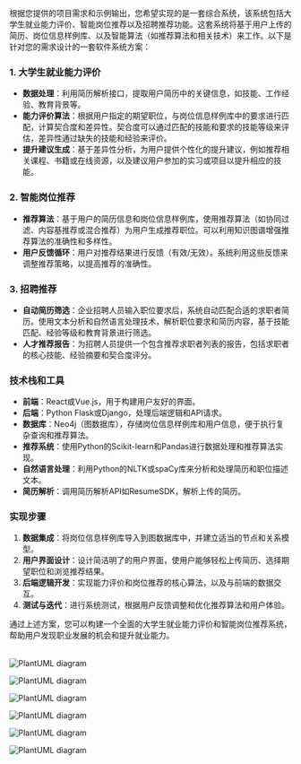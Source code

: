 根据您提供的项目需求和示例输出，您希望实现的是一套综合系统，该系统包括大学生就业能力评价、智能岗位推荐以及招聘推荐功能。这套系统将基于用户上传的简历、岗位信息样例库、以及智能算法（如推荐算法和相关技术）来工作。以下是针对您的需求设计的一套软件系统方案：

### 1. 大学生就业能力评价

- **数据处理**：利用简历解析接口，提取用户简历中的关键信息，如技能、工作经验、教育背景等。
- **能力评价算法**：根据用户指定的期望职位，与岗位信息样例库中的要求进行匹配，计算契合度和差异性。契合度可以通过匹配的技能和要求的技能等级来评估，差异性通过缺失的技能和经验来评价。
- **提升建议生成**：基于差异性分析，为用户提供个性化的提升建议，例如推荐相关课程、书籍或在线资源，以及建议用户参加的实习或项目以提升相应的技能。

### 2. 智能岗位推荐

- **推荐算法**：基于用户的简历信息和岗位信息样例库，使用推荐算法（如协同过滤、内容基推荐或混合推荐）为用户生成推荐职位。可以利用知识图谱增强推荐算法的准确性和多样性。
- **用户反馈循环**：用户对推荐结果进行反馈（有效/无效）。系统利用这些反馈来调整推荐策略，以提高推荐的准确性。

### 3. 招聘推荐

- **自动简历筛选**：企业招聘人员输入职位要求后，系统自动匹配合适的求职者简历。使用文本分析和自然语言处理技术，解析职位要求和简历内容，基于技能匹配、经验等级和教育背景进行筛选。
- **人才推荐报告**：为招聘人员提供一个包含推荐求职者列表的报告，包括求职者的核心技能、经验摘要和契合度评分。

### 技术栈和工具

- **前端**：React或Vue.js，用于构建用户友好的界面。
- **后端**：Python Flask或Django，处理后端逻辑和API请求。
- **数据库**：Neo4j（图数据库），存储岗位信息样例库和用户信息，便于执行复杂查询和推荐算法。
- **推荐系统**：使用Python的Scikit-learn和Pandas进行数据处理和推荐算法实现。
- **自然语言处理**：利用Python的NLTK或spaCy库来分析和处理简历和职位描述文本。
- **简历解析**：调用简历解析API如ResumeSDK，解析上传的简历。

### 实现步骤

1. **数据集成**：将岗位信息样例库导入到图数据库中，并建立适当的节点和关系模型。
2. **用户界面设计**：设计简洁明了的用户界面，使用户能够轻松上传简历、选择期望职位和浏览推荐结果。
3. **后端逻辑开发**：实现能力评价和岗位推荐的核心算法，以及与前端的数据交互。
4. **测试与迭代**：进行系统测试，根据用户反馈调整和优化推荐算法和用户体验。

通过上述方案，您可以构建一个全面的大学生就业能力评价和智能岗位推荐系统，帮助用户发现职业发展的机会和提升就业能力。





|      |      |      |      |
| ---- | ---- | ---- | ---- |

![PlantUML diagram](https://picoflmq.oss-cn-beijing.aliyuncs.com/typora/202404150908180.png)

![PlantUML diagram](https://picoflmq.oss-cn-beijing.aliyuncs.com/typora/202404150914565.png)

![PlantUML diagram](https://picoflmq.oss-cn-beijing.aliyuncs.com/typora/202404150915823.png)

![PlantUML diagram](https://picoflmq.oss-cn-beijing.aliyuncs.com/typora/202404150916815.png)

![PlantUML diagram](https://picoflmq.oss-cn-beijing.aliyuncs.com/typora/202404150920475.png)

![PlantUML diagram](https://picoflmq.oss-cn-beijing.aliyuncs.com/typora/202404150922201.png)